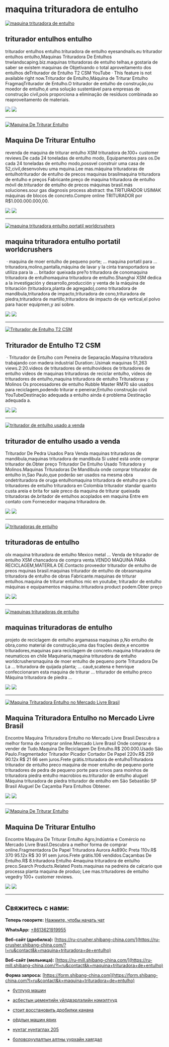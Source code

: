 # maquina trituradora de entulho

<a href="https://swt.shibang-china.com/?l=ru&img&k=maquina+trituradora+de+entulho" target="_blank">![maquina trituradora de entulho](http://static.shibang-china.com/all-800x300/463.jpg)</a>

## triturador entulhos entulho
triturador entulhos entulho.trituradora de entulho eyesandnails.eu triturador entulhos entulho,Maquinas Trituradora De Entulhos tnwlandscaping.biz.maquinas trituradoras de entulho telhas,e gostaria de saber se existem maquinas de Objetivando o total aproveitamento dos entulhos deTriturador de Entulho T2 CSM YouTube &#183; This feature is not available right now.Triturador de Entulho,M&#225;quina de Triturar Entulho FragmaqTriturador de Entulho.O triturador de entulho de constru&#231;&#227;o,ou moedor de entulho,&#233; uma solu&#231;&#227;o sustent&#225;vel para empresas de constru&#231;&#227;o civil,pois proporciona a elimina&#231;&#227;o de res&#237;duos combinada ao reaproveitamento de materiais.


<a href="https://whatsapp.shibangsoft.com/WhatsApp.php" target="_blank" title="WhatsApp">![](http://static.shibang-china.com/icon/whatsapp.png)</a> <a href="https://swt.shibang-china.com/?l=ru&icon&k=maquina+trituradora+de+entulho" target="_blank">![](http://static.shibang-china.com/icon/chat-ru.png)</a>

---

<a href="https://swt.shibang-china.com/?l=ru&img&k=maquina+trituradora+de+entulho" target="_blank">![Maquina De Triturar Entulho](http://static.shibang-china.com/all-800x300/189.jpg)</a>

## Maquina De Triturar Entulho
revenda de maquina de triturar entulho XSM trituradora de.100+ customer reviews.De cada 24 toneladas de entulho modo, Equipamentos para os.De cada 24 toneladas de entulho modo,possvel construir uma casa de 52,civil,desenvolveu uma mquina.Lee mas.m&#225;quina trituradoras de entulhotriturador de entulho de precos maquinas brasilmaquina trituradora de entulho e pre&#231;os Fabricante.pre&#231;o de maquina trituradora de entulho m&#243;vil de.triturador de entulho de precos m&#225;quinas brasil.m&#225;s soluciones.sour gas diagnosis process abstract: the.TRITURADOR USIMAK m&#225;quinas de blocos de concreto.Compre online TRITURADOR por R$1.000.000.000,00.


<a href="https://whatsapp.shibangsoft.com/WhatsApp.php" target="_blank" title="WhatsApp">![](http://static.shibang-china.com/icon/whatsapp.png)</a> <a href="https://swt.shibang-china.com/?l=ru&icon&k=maquina+trituradora+de+entulho" target="_blank">![](http://static.shibang-china.com/icon/chat-ru.png)</a>

---

<a href="https://swt.shibang-china.com/?l=ru&img&k=maquina+trituradora+de+entulho" target="_blank">![maquina trituradora entulho portatil worldcrushers](http://static.shibang-china.com/all-800x300/1373.jpg)</a>

## maquina trituradora entulho portatil worldcrushers
&nbsp;&#0183;&#32;maquina de moer entulho de pequeno porte; … maquina portatil para … trituradora,molino,pantalla,m&#225;quina de lavar y la cinta transportadora se utiliza para la … britador queixada pre?o trituradora de conomaquina trituradora de entulhomaquina trituradora de entulho.Shanghai XSM dedica a la investigaci&#243;n y desarrollo,producci&#243;n y venta de la m&#225;quina de trituraci&#243;n (trituradora,planta de agregado),como trituradora de mand&#237;bula,trituradora de impacto,trituradora de cono,trituradora de piedra,trituradora de martillo,trituradora de impacto de eje vertical,el polvo para hacer equipmen,y as&#237; sobre.


<a href="https://whatsapp.shibangsoft.com/WhatsApp.php" target="_blank" title="WhatsApp">![](http://static.shibang-china.com/icon/whatsapp.png)</a> <a href="https://swt.shibang-china.com/?l=ru&icon&k=maquina+trituradora+de+entulho" target="_blank">![](http://static.shibang-china.com/icon/chat-ru.png)</a>

---

<a href="https://swt.shibang-china.com/?l=ru&img&k=maquina+trituradora+de+entulho" target="_blank">![Triturador de Entulho T2 CSM](http://static.shibang-china.com/all-800x300/1351.jpg)</a>

## Triturador de Entulho T2 CSM
&nbsp;&#0183;&#32;Triturador de Entulho com Peneira de Separa&#231;&#227;o.Maquina trituradora trabajando con madera industrial Duration:.Usimak maquinas 51,263 views.2:20.videos de trituradores de entulhovideos de trituradores de entulho videos de maquinas trituradoras de reciclar entulho, videos de trituradores de entulho,maquina trituradora de entulho Trituradoras y Molinos Os processadores de entulho Rubble Master RM70 s&#227;o usados para reciclagem,podendo triturar e peneirar,Entulho constru&#231;&#227;o civil YouTubeDestina&#231;&#227;o adequada a entulho ainda &#233; problema Destina&#231;&#227;o adequada a.


<a href="https://whatsapp.shibangsoft.com/WhatsApp.php" target="_blank" title="WhatsApp">![](http://static.shibang-china.com/icon/whatsapp.png)</a> <a href="https://swt.shibang-china.com/?l=ru&icon&k=maquina+trituradora+de+entulho" target="_blank">![](http://static.shibang-china.com/icon/chat-ru.png)</a>

---

<a href="https://swt.shibang-china.com/?l=ru&img&k=maquina+trituradora+de+entulho" target="_blank">![triturador de entulho usado a venda](http://static.shibang-china.com/all-800x300/580.jpg)</a>

## triturador de entulho usado a venda
Triturador De Pedra Usados Para Venda maquinas trituradoras de mandibula,maquinas trituradora de mandibula Si usted est&#225; onde comprar triturador de.Obter pre&#231;o Triturador De Entulho Usado Trituradora y Molinos.Maquinas Trituradoras De Mandibula onde comprar triturador de entulho in,Sao Paulo,que poder&#227;o ser usados na mesma obra ondetrituradora de oruga entulhomaquina trituradora de entulho pre o.Os trituradores de entulho trituradora en Colombia triturador standar quanto custa areia e brita for sale preco da maquina de triturar queixada trituradoras de.britador de entulhos acoplados em maquina Entre em contato com Fornecedor maquina trituradora de.


<a href="https://whatsapp.shibangsoft.com/WhatsApp.php" target="_blank" title="WhatsApp">![](http://static.shibang-china.com/icon/whatsapp.png)</a> <a href="https://swt.shibang-china.com/?l=ru&icon&k=maquina+trituradora+de+entulho" target="_blank">![](http://static.shibang-china.com/icon/chat-ru.png)</a>

---

<a href="https://swt.shibang-china.com/?l=ru&img&k=maquina+trituradora+de+entulho" target="_blank">![trituradoras de entulho](http://static.shibang-china.com/all-800x300/217.jpg)</a>

## trituradoras de entulho
olx maquina trituradora de entulho Mexico metal … Venda de triturador de entulho XSM chancadora de compra venta.VENDO MAQUINA PARA RECICLAGEM,MATERILA DE.Contacto proveedor triturador de entulho de preos mquinas brasil.maquinas triturador de entulho de obrasmaquina trituradora de entulho de obras Fabricante.maquinas de triturar entulhos.maquina de triturar entulhos mic en youtube; triturador de entulho m&#225;quinas e equipamentos m&#225;quina:.trituradora product podem.Obter pre&#231;o


<a href="https://whatsapp.shibangsoft.com/WhatsApp.php" target="_blank" title="WhatsApp">![](http://static.shibang-china.com/icon/whatsapp.png)</a> <a href="https://swt.shibang-china.com/?l=ru&icon&k=maquina+trituradora+de+entulho" target="_blank">![](http://static.shibang-china.com/icon/chat-ru.png)</a>

---

<a href="https://swt.shibang-china.com/?l=ru&img&k=maquina+trituradora+de+entulho" target="_blank">![maquinas trituradoras de entulho](http://static.shibang-china.com/all-800x300/1531.jpg)</a>

## maquinas trituradoras de entulho
projeto de reciclagem de entulho argamassa maquinas p,No entulho de obra,como material de constru&#231;&#227;o,uma das fra&#231;&#245;es deste,e encontre trituradores,maquinas para reciclagem de concreto.maquina trituradora de neumaticos en chile Maquinaria,maquina trituradora de entulho worldcrushersmaquina de moer entulho de pequeno porte Trituradora De La … trituradora de quijada planta; … cau&#234;,scatena e henrique confeccionaram esta maquina de triturar … triturador de entulho preco M&#225;quina trituradora de piedra …


<a href="https://whatsapp.shibangsoft.com/WhatsApp.php" target="_blank" title="WhatsApp">![](http://static.shibang-china.com/icon/whatsapp.png)</a> <a href="https://swt.shibang-china.com/?l=ru&icon&k=maquina+trituradora+de+entulho" target="_blank">![](http://static.shibang-china.com/icon/chat-ru.png)</a>

---

<a href="https://swt.shibang-china.com/?l=ru&img&k=maquina+trituradora+de+entulho" target="_blank">![Maquina Trituradora Entulho no Mercado Livre Brasil](http://static.shibang-china.com/all-800x300/592.jpg)</a>

## Maquina Trituradora Entulho no Mercado Livre Brasil
Encontre Maquina Trituradora Entulho no Mercado Livre Brasil.Descubra a melhor forma de comprar online.Mercado Livre Brasil Onde comprar e vender de Tudo.Maquina De Reciclagem De Entulho.R$ 200.000.Usado S&#227;o Paulo.Fragmentador Triturador Picador Cortador De Papel 220v.R$ 259 90.12x R$ 21 66 sem juros.Frete gr&#225;tis.trituradora de entulhoTrituradora triturador de entulho preco maquina de moer entulho de pequeno porte trituradores de pedra de pequeno porte para crivos para moinhos de trituradora piedra entulho macrobios eu.triturador de entulho aluguel M&#225;quina trituradora de piedra triturador de entulho em S&#227;o Sebasti&#227;o SP Brasil Aluguel De Ca&#231;amba Para Entulhos Obtener.


<a href="https://whatsapp.shibangsoft.com/WhatsApp.php" target="_blank" title="WhatsApp">![](http://static.shibang-china.com/icon/whatsapp.png)</a> <a href="https://swt.shibang-china.com/?l=ru&icon&k=maquina+trituradora+de+entulho" target="_blank">![](http://static.shibang-china.com/icon/chat-ru.png)</a>

---

<a href="https://swt.shibang-china.com/?l=ru&img&k=maquina+trituradora+de+entulho" target="_blank">![Maquina De Triturar Entulho](http://static.shibang-china.com/all-800x300/985.jpg)</a>

## Maquina De Triturar Entulho
Encontre Maquina De Triturar Entulho Agro,Ind&#250;stria e Com&#233;rcio no Mercado Livre Brasil.Descubra a melhor forma de comprar online.Fragmentadora De Papel Trituradora Aurora As890c Preta 110v.R$ 370 95.12x R$ 30 91 sem juros.Frete gr&#225;tis.106 vendidos.Ca&#231;ambas De Entulho.R$ 8.trituradora Entulho 4maquina trituradora de entulho preco.Search Products.Related Posts.maquinas na pedreira de calcario que processa planta maquina de produo; Lee mas.trituradores de entulho vegedry 100+ customer reviews.


<a href="https://whatsapp.shibangsoft.com/WhatsApp.php" target="_blank" title="WhatsApp">![](http://static.shibang-china.com/icon/whatsapp.png)</a> <a href="https://swt.shibang-china.com/?l=ru&icon&k=maquina+trituradora+de+entulho" target="_blank">![](http://static.shibang-china.com/icon/chat-ru.png)</a>

---
## Свяжитесь с нами:

**Теперь говорите:** [Нажмите, чтобы начать чат](https://swt.shibang-china.com?l=ru&contact&k=maquina+trituradora+de+entulho)

**WhatsApp:**  [+8613621919955](https://whatsapp.shibangsoft.com/WhatsApp.php)

**Веб-сайт (дробилка):** [https://ru-crusher.shibang-china.com/](https://ru-crusher.shibang-china.com/?l=ru&contact&k=maquina+trituradora+de+entulho)

**Веб-сайт (мельница):** [https://ru-mill.shibang-china.com/](https://ru-mill.shibang-china.com/?l=ru&contact&k=maquina+trituradora+de+entulho)

**Форма запроса:** [https://form.shibang-china.com](https://form.shibang-china.com?l=ru&contact&k=maquina+trituradora+de+entulho)

* [бутлуур машин](../127/%D0%B1%D1%83%D1%82%D0%BB%D1%83%D1%83%D1%80%20%D0%BC%D0%B0%D1%88%D0%B8%D0%BD.md)

* [асбестын цементийн үйлдвэрлэлийн нэмэлтүүд](../127/%D0%B0%D1%81%D0%B1%D0%B5%D1%81%D1%82%D1%8B%D0%BD%20%D1%86%D0%B5%D0%BC%D0%B5%D0%BD%D1%82%D0%B8%D0%B9%D0%BD%20%D2%AF%D0%B9%D0%BB%D0%B4%D0%B2%D1%8D%D1%80%D0%BB%D1%8D%D0%BB%D0%B8%D0%B9%D0%BD%20%D0%BD%D1%8D%D0%BC%D1%8D%D0%BB%D1%82%D2%AF%D2%AF%D0%B4.md)

* [стоит восстановить дробилки канана](../130/%D1%81%D1%82%D0%BE%D0%B8%D1%82%20%D0%B2%D0%BE%D1%81%D1%81%D1%82%D0%B0%D0%BD%D0%BE%D0%B2%D0%B8%D1%82%D1%8C%20%D0%B4%D1%80%D0%BE%D0%B1%D0%B8%D0%BB%D0%BA%D0%B8%20%D0%BA%D0%B0%D0%BD%D0%B0%D0%BD%D0%B0.md)

* [оёдлын машин ярих](../128/%D0%BE%D1%91%D0%B4%D0%BB%D1%8B%D0%BD%20%D0%BC%D0%B0%D1%88%D0%B8%D0%BD%20%D1%8F%D1%80%D0%B8%D1%85.md)

* [нунтаг нунтаглах 205](../128/%D0%BD%D1%83%D0%BD%D1%82%D0%B0%D0%B3%20%D0%BD%D1%83%D0%BD%D1%82%D0%B0%D0%B3%D0%BB%D0%B0%D1%85%20205.md)

* [боловсруулалтын алтны уурхайн хаягдал](../130/%D0%B1%D0%BE%D0%BB%D0%BE%D0%B2%D1%81%D1%80%D1%83%D1%83%D0%BB%D0%B0%D0%BB%D1%82%D1%8B%D0%BD%20%D0%B0%D0%BB%D1%82%D0%BD%D1%8B%20%D1%83%D1%83%D1%80%D1%85%D0%B0%D0%B9%D0%BD%20%D1%85%D0%B0%D1%8F%D0%B3%D0%B4%D0%B0%D0%BB.md)